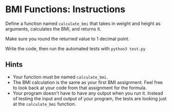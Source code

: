 # BMI Functions: Instructions

Define a function named `calculate_bmi` that takes in  weight and height as arguments, calculates the BMI, and returns it.

Make sure you round the returned value to 1 decimal point.

Write the code, then run the automated tests with `python3 test.py`

## Hints

* Your function must be named `calculate_bmi`.
* The BMI calculation is the same as your first BMI assignment. Feel free to look back at your code from that assignment for the formula.
* Your program doesn't have to have any output when you run it. Instead of testing the input and output of your program, the tests are looking just at the `calculate_bmi` function.
